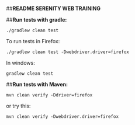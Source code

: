 
##**README SERENITY WEB TRAINING**

##**Run tests with gradle:**

```
./gradlew clean test
```

To run tests in Firefox:

```
./gradlew clean test -Dwebdriver.driver=firefox
```

In windows:
```
gradlew clean test
```

##**Run tests with Maven:**

```
mvn clean verify -Ddriver=firefox
```
or try this:

```
mvn clean verify -Dwebdriver.driver=firefox
```

